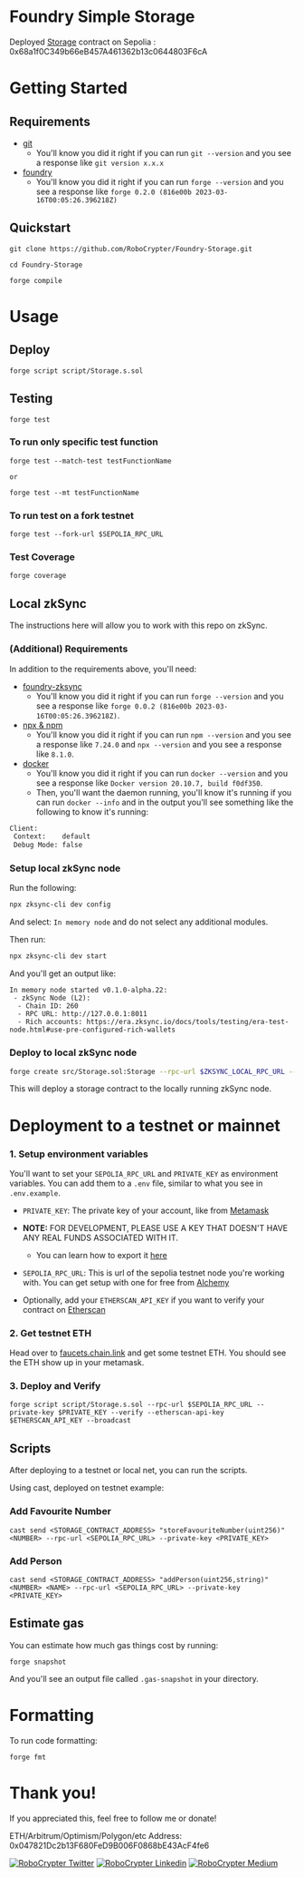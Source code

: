 # Foundry Simple Storage

Deployed [Storage](https://sepolia.etherscan.io/address/0x68a1f0c349b66eb457a461362b13c0644803f6ca) contract on Sepolia : 0x68a1f0C349b66eB457A461362b13c0644803F6cA

# Getting Started

## Requirements

- [git](https://git-scm.com/book/en/v2/Getting-Started-Installing-Git)
  - You'll know you did it right if you can run `git --version` and you see a response like `git version x.x.x`
- [foundry](https://getfoundry.sh/)
  - You'll know you did it right if you can run `forge --version` and you see a response like `forge 0.2.0 (816e00b 2023-03-16T00:05:26.396218Z)`


## Quickstart

```
git clone https://github.com/RoboCrypter/Foundry-Storage.git

cd Foundry-Storage

forge compile
```


# Usage

## Deploy

```
forge script script/Storage.s.sol
```

## Testing

```
forge test
```

### To run only specific test function

```
forge test --match-test testFunctionName

or

forge test --mt testFunctionName
```

### To run test on a fork testnet

```
forge test --fork-url $SEPOLIA_RPC_URL
```

### Test Coverage

```
forge coverage
```

## Local zkSync 

The instructions here will allow you to work with this repo on zkSync.

### (Additional) Requirements

In addition to the requirements above, you'll need:
- [foundry-zksync](https://github.com/matter-labs/foundry-zksync)
  - You'll know you did it right if you can run `forge --version` and you see a response like `forge 0.0.2 (816e00b 2023-03-16T00:05:26.396218Z)`. 
- [npx & npm](https://docs.npmjs.com/cli/v10/commands/npm-install)
  - You'll know you did it right if you can run `npm --version` and you see a response like `7.24.0` and `npx --version` and you see a response like `8.1.0`.
- [docker](https://docs.docker.com/engine/install/)
  - You'll know you did it right if you can run `docker --version` and you see a response like `Docker version 20.10.7, build f0df350`.
  - Then, you'll want the daemon running, you'll know it's running if you can run `docker --info` and in the output you'll see something like the following to know it's running:
```bash
Client:
 Context:    default
 Debug Mode: false
```

### Setup local zkSync node 

Run the following:

```bash
npx zksync-cli dev config
```

And select: `In memory node` and do not select any additional modules.

Then run:
```bash
npx zksync-cli dev start
```

And you'll get an output like:
```
In memory node started v0.1.0-alpha.22:
 - zkSync Node (L2):
  - Chain ID: 260
  - RPC URL: http://127.0.0.1:8011
  - Rich accounts: https://era.zksync.io/docs/tools/testing/era-test-node.html#use-pre-configured-rich-wallets
```

### Deploy to local zkSync node

```bash
forge create src/Storage.sol:Storage --rpc-url $ZKSYNC_LOCAL_RPC_URL --private-key $ZKSYNC_LOCAL_PRIVATE_KEY --legacy --zksync
```

This will deploy a storage contract to the locally running zkSync node.


# Deployment to a testnet or mainnet

### 1. Setup environment variables

You'll want to set your `SEPOLIA_RPC_URL` and `PRIVATE_KEY` as environment variables. You can add them to a `.env` file, similar to what you see in `.env.example`.


- `PRIVATE_KEY`: The private key of your account, like from [Metamask](https://metamask.io/)

- **NOTE:** FOR DEVELOPMENT, PLEASE USE A KEY THAT DOESN'T HAVE ANY REAL FUNDS ASSOCIATED WITH IT.

  - You can learn how to export it [here](https://metamask.zendesk.com/hc/en-us/articles/360015289632-How-to-Export-an-Account-Private-Key)
  
- `SEPOLIA_RPC_URL`: This is url of the sepolia testnet node you're working with. You can get setup with one for free from [Alchemy](https://alchemy.com/?a=673c802981)

- Optionally, add your `ETHERSCAN_API_KEY` if you want to verify your contract on [Etherscan](https://etherscan.io/)


### 2. Get testnet ETH

Head over to [faucets.chain.link](https://faucets.chain.link/) and get some testnet ETH. You should see the ETH show up in your metamask.


### 3. Deploy and Verify

```
forge script script/Storage.s.sol --rpc-url $SEPOLIA_RPC_URL --private-key $PRIVATE_KEY --verify --etherscan-api-key $ETHERSCAN_API_KEY --broadcast
```

## Scripts

After deploying to a testnet or local net, you can run the scripts. 

Using cast, deployed on testnet example: 

### Add Favourite Number

```
cast send <STORAGE_CONTRACT_ADDRESS> "storeFavouriteNumber(uint256)" <NUMBER> --rpc-url <SEPOLIA_RPC_URL> --private-key <PRIVATE_KEY>
```

### Add Person

```
cast send <STORAGE_CONTRACT_ADDRESS> "addPerson(uint256,string)" <NUMBER> <NAME> --rpc-url <SEPOLIA_RPC_URL> --private-key <PRIVATE_KEY>
```


## Estimate gas

You can estimate how much gas things cost by running:

```
forge snapshot
```

And you'll see an output file called `.gas-snapshot` in your directory.


# Formatting


To run code formatting:
```
forge fmt
```


# Thank you!

If you appreciated this, feel free to follow me or donate!

ETH/Arbitrum/Optimism/Polygon/etc Address: 0x047821Dc2b13F680FeD9B006F0868bE43AcF4fe6

[![RoboCrypter Twitter](https://img.shields.io/badge/Twitter-1DA1F2?style=for-the-badge&logo=twitter&logoColor=white)](https://twitter.com/RoboCrypter)
[![RoboCrypter Linkedin](https://img.shields.io/badge/LinkedIn-0077B5?style=for-the-badge&logo=linkedin&logoColor=white)](https://www.linkedin.com/in/0xSiddique/)
[![RoboCrypter Medium](https://img.shields.io/badge/Medium-000000?style=for-the-badge&logo=medium&logoColor=white)](https://medium.com/@RoboCrypter/)

